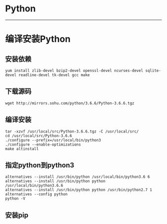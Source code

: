 # Python
---
# 编译安装Python
## 安装依赖
`yum install zlib-devel bzip2-devel openssl-devel ncurses-devel sqlite-devel readline-devel tk-devel gcc make`

## 下载源码
`wget http://mirrors.sohu.com/python/3.6.6/Python-3.6.6.tgz`
## 编译安装
```
tar -xzvf /usr/local/src/Python-3.6.6.tgz -C /usr/local/src/
cd /usr/local/src/Python-3.6.6
./configure --prefix=/usr/local/bin/python3
./configure --enable-optimizations
make altinstall
```
## 指定python到python3
```
alternatives --install /usr/bin/python /usr/local/bin/python3.6 6
alternatives --install /usr/bin/python python /usr/local/bin/python3.6.6
alternatives --install /usr/bin/python python /usr/bin/python2.7 1
alternatives --config python
python -V
```
## 安装pip
